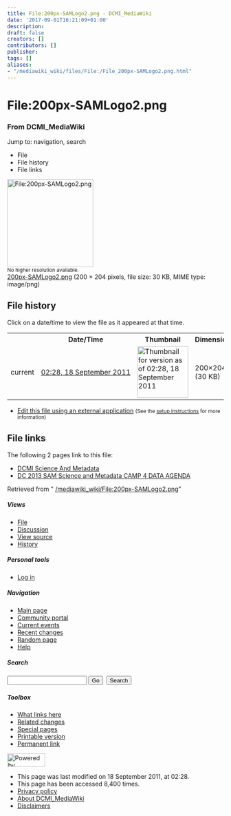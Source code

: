 ```yaml
---
title: File:200px-SAMLogo2.png - DCMI_MediaWiki
date: '2017-09-01T16:21:09+01:00'
description: 
draft: false
creators: []
contributors: []
publisher: 
tags: []
aliases:
- "/mediawiki_wiki/files/File:/File_200px-SAMLogo2.png.html"
---
```


<a id="top"></a>
# File:200px-SAMLogo2.png

### From DCMI\_MediaWiki

Jump to: navigation, search
<!-- start content -->
- File
- File history
- File links

 [<img alt="File:200px-SAMLogo2.png" src="/images/9/9c/200px-SAMLogo2.png" width="200" height="204">](/mediawiki_wiki/files/200px-SAMLogo2.png)  
<small>No higher resolution available.</small>  
 [200px-SAMLogo2.png](/images/9/9c/200px-SAMLogo2.png)‎ (200 × 204 pixels, file size: 30 KB, MIME type: image/png)
<!-- 
NewPP limit report
Preprocessor node count: 0/1000000
Post-expand include size: 0/2097152 bytes
Template argument size: 0/2097152 bytes
Expensive parser function count: 0/100
-->
## File history

Click on a date/time to view the file as it appeared at that time.

<table class="wikitable filehistory">
  <tr>
    <td></td>
    <th>Date/Time</th>
    <th>Thumbnail</th>
    <th>Dimensions</th>
    <th>User</th>
    <th>Comment</th>
  </tr>
  <tr>
    <td>current</td>
    <td class="filehistory-selected" style="white-space: nowrap;"><a href="/mediawiki_wiki/files/200px-SAMLogo2.png">02:28, 18 September 2011</a></td>
    <td><a href="/images/9/9c/200px-SAMLogo2.png"><img alt="Thumbnail for version as of 02:28, 18 September 2011" src="/images/9/9c/200px-SAMLogo2.png" width="118" height="120"></a></td>
    <td>200×204 <span style="white-space: nowrap;">(30 KB)</span>
    </td>
    <td>
      <a href="/index.php?title=User:JaneGreenberg&amp;action=edit&amp;redlink=1" class="new mw-userlink" title="User:JaneGreenberg (page does not exist)">JaneGreenberg</a> <span style="white-space: nowrap;"> <span class="mw-usertoollinks">(<a href="/index.php?title=User_talk:JaneGreenberg&amp;action=edit&amp;redlink=1" class="new" title="User talk:JaneGreenberg (page does not exist)">Talk</a> | <a href="/index.php/Special:Contributions/JaneGreenberg" title="Special:Contributions/JaneGreenberg">contribs</a>)</span></span>
    </td>
    <td></td>
  </tr>
</table>

  

- [Edit this file using an external application](/index.php?title=File:200px-SAMLogo2.png&action=edit&externaledit=true&mode=file "File:200px-SAMLogo2.png") <small>(See the <a href="http://www.mediawiki.org/wiki/Manual:External_editors" class="external text" rel="nofollow">setup instructions</a> for more information)</small>

## File links

The following 2 pages link to this file:

- [DCMI Science And Metadata](/index.php/DCMI_Science_And_Metadata "DCMI Science And Metadata")
- [DC 2013 SAM Science and Metadata CAMP 4 DATA AGENDA](/index.php/DC_2013_SAM_Science_and_Metadata_CAMP_4_DATA_AGENDA "DC 2013 SAM Science and Metadata CAMP 4 DATA AGENDA")

Retrieved from " [/mediawiki_wiki/File:200px-SAMLogo2.png](/mediawiki_wiki/files/File:/File:200px-SAMLogo2.png.html)"

<!-- end content -->

##### Views

- [File](/mediawiki_wiki/files/File:/File:200px-SAMLogo2.png.html "View the file page [c]")
- [Discussion](/index.php?title=File_talk:200px-SAMLogo2.png&action=edit&redlink=1 "Discussion about the content page [t]")
- [View source](/index.php?title=File:200px-SAMLogo2.png&action=edit "This page is protected.
You can view its source [e]")
- [History](/index.php?title=File:200px-SAMLogo2.png&action=history "Past revisions of this page [h]")

##### Personal tools

- [Log in](/index.php?title=Special:UserLogin&returnto=File:200px-SAMLogo2.png "You are encouraged to log in; however, it is not mandatory [o]")

<script type="text/javascript"> if (window.isMSIE55) fixalpha(); </script>

##### Navigation

- [Main page](/index.php/Main_Page "Visit the main page [z]")
- [Community portal](/index.php/DCMI_MediaWiki:Community_portal "About the project, what you can do, where to find things")
- [Current events](/index.php/DCMI_MediaWiki:Current_events "Find background information on current events")
- [Recent changes](/index.php/Special:RecentChanges "The list of recent changes in the wiki [r]")
- [Random page](/index.php/Special:Random "Load a random page [x]")
- [Help](/index.php/Help:Contents "The place to find out")

##### <label for="searchInput">Search</label>

<form action="/index.php" id="searchform">
				<input type="hidden" name="title" value="Special:Search">
				<input id="searchInput" title="Search DCMI_MediaWiki" accesskey="f" type="search" name="search">
				<input type="submit" name="go" class="searchButton" id="searchGoButton" value="Go" title="Go to a page with this exact name if exists"> 
				<input type="submit" name="fulltext" class="searchButton" id="mw-searchButton" value="Search" title="Search the pages for this text">
			</form>

##### Toolbox

- [What links here](/index.php/Special:WhatLinksHere/File:200px-SAMLogo2.png "List of all wiki pages that link here [j]")
- [Related changes](/index.php/Special:RecentChangesLinked/File:200px-SAMLogo2.png "Recent changes in pages linked from this page [k]")
- [Special pages](/index.php/Special:SpecialPages "List of all special pages [q]")
- [Printable version](/index.php?title=File:200px-SAMLogo2.png&printable=yes "Printable version of this page [p]")
- [Permanent link](/index.php?title=File:200px-SAMLogo2.png&oldid=1164 "Permanent link to this revision of the page")

<!-- end of the left (by default at least) column -->

 [<img src="/skins/common/images/poweredby_mediawiki_88x31.png" height="31" width="88" alt="Powered by MediaWiki">](http://www.mediawiki.org/)

- This page was last modified on 18 September 2011, at 02:28.
- This page has been accessed 8,400 times.
- [Privacy policy](/index.php/DCMI_MediaWiki:Privacy_policy "DCMI MediaWiki:Privacy policy")
- [About DCMI\_MediaWiki](/index.php/DCMI_MediaWiki:About "DCMI MediaWiki:About")
- [Disclaimers](/index.php/DCMI_MediaWiki:General_disclaimer "DCMI MediaWiki:General disclaimer")

<script>if (window.runOnloadHook) runOnloadHook();</script><!-- Served in 0.453 secs. -->
